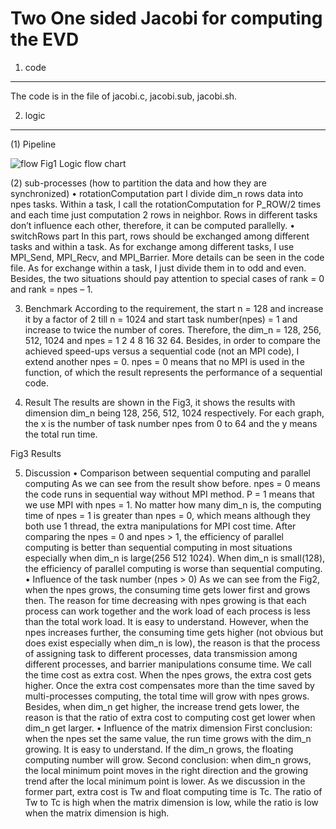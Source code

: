Two One sided Jacobi for computing the EVD
==========================================

1. code
-----------
The code is in the file of jacobi.c, jacobi.sub, jacobi.sh.

2. logic
-----------
(1) Pipeline

![flow]()
Fig1 Logic flow chart

(2) sub-processes (how to partition the data and how they are synchronized)
•	rotationComputation part
I divide dim_n rows data into npes tasks. Within a task, I call the rotationComputation for P_ROW/2 times and each time just computation 2 rows in neighbor. Rows in different tasks don’t influence each other, therefore, it can be computed parallelly.
•	switchRows part
In this part, rows should be exchanged among different tasks and within a task. As for exchange among different tasks, I use MPI_Send, MPI_Recv, and MPI_Barrier. More details can be seen in the code file. As for exchange within a task, I just divide them in to odd and even. Besides, the two situations should pay attention to special cases of rank = 0 and rank = npes – 1.

3. Benchmark
According to the requirement, the start n = 128 and increase it by a factor of 2 till n = 1024 and start task number(npes) = 1 and increase to twice the number of cores. Therefore, the dim_n = 128, 256, 512, 1024 and npes = 1 2 4 8 16 32 64.
Besides, in order to compare the achieved speed-ups versus a sequential code (not an MPI code), I extend another npes = 0. npes = 0 means that no MPI is used in the function, of which the result represents the performance of a sequential code.

4. Result
The results are shown in the Fig3, it shows the results with dimension dim_n being 128, 256, 512, 1024 respectively. For each graph, the x is the number of task number npes from 0 to 64 and the y means the total run time.

Fig3 Results


5. Discussion
•	Comparison between sequential computing and parallel computing
As we can see from the result show before. npes = 0 means the code runs in sequential way without MPI method. P = 1 means that we use MPI with npes = 1. No matter how many dim_n is, the computing time of npes = 1 is greater than npes = 0, which means although they both use 1 thread, the extra manipulations for MPI cost time. After comparing the npes = 0 and npes > 1, the efficiency of parallel computing is better than sequential computing in most situations especially when dim_n is large(256 512 1024). When dim_n is small(128), the efficiency of parallel computing is worse than sequential computing.
•	Influence of the task number (npes > 0)
As we can see from the Fig2, when the npes grows, the consuming time gets lower first and grows then. The reason for time decreasing with npes growing is that each process can work together and the work load of each process is less than the total work load. It is easy to understand. However, when the npes increases further, the consuming time gets higher (not obvious but does exist especially when dim_n is low), the reason is that the process of assigning task to different processes, data transmission among different processes, and barrier manipulations consume time. We call the time cost as extra cost. When the npes grows, the extra cost gets higher. Once the extra cost compensates more than the time saved by multi-processes computing, the total time will grow with npes grows. Besides, when dim_n get higher, the increase trend gets lower, the reason is that the ratio of extra cost to computing cost get lower when dim_n get larger. 
•	Influence of the matrix dimension
First conclusion: when the npes set the same value, the run time grows with the dim_n growing. It is easy to understand. If the dim_n grows, the floating computing number will grow.
Second conclusion: when dim_n grows, the local minimum point moves in the right direction and the growing trend after the local minimum point is lower. As we discussion in the former part, extra cost is Tw and float computing time is Tc.  The ratio of Tw to Tc is high when the matrix dimension is low, while the ratio is low when the matrix dimension is high. 

